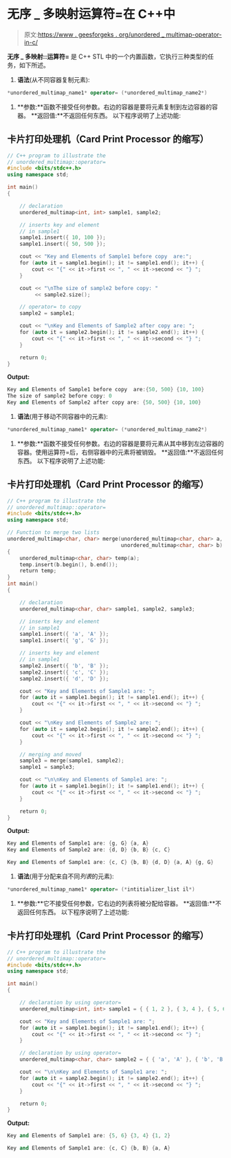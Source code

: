 # 无序 _ 多映射运算符=在 C++中

> 原文:[https://www . geesforgeks . org/unordered _ multimap-operator-in-c/](https://www.geeksforgeeks.org/unordered_multimap-operator-in-c/)

**无序 _ 多映射::运算符=** 是 C++ STL 中的一个内置函数，它执行三种类型的任务，如下所述。

1.  **语法**(从不同容器复制元素):

```cpp
*unordered_multimap_name1* operator= (*unordered_multimap_name2*)
```

1.  **参数:**函数不接受任何参数。右边的容器是要将元素复制到左边容器的容器。
    **返回值:**不返回任何东西。
    以下程序说明了上述功能:

## 卡片打印处理机（Card Print Processor 的缩写）

```cpp
// C++ program to illustrate the
// unordered_multimap::operator=
#include <bits/stdc++.h>
using namespace std;

int main()
{

    // declaration
    unordered_multimap<int, int> sample1, sample2;

    // inserts key and element
    // in sample1
    sample1.insert({ 10, 100 });
    sample1.insert({ 50, 500 });

    cout << "Key and Elements of Sample1 before copy  are:";
    for (auto it = sample1.begin(); it != sample1.end(); it++) {
        cout << "{" << it->first << ", " << it->second << "} ";
    }

    cout << "\nThe size of sample2 before copy: "
         << sample2.size();

    // operator= to copy
    sample2 = sample1;

    cout << "\nKey and Elements of Sample2 after copy are: ";
    for (auto it = sample2.begin(); it != sample2.end(); it++) {
        cout << "{" << it->first << ", " << it->second << "} ";
    }

    return 0;
}
```

**Output:** 

```cpp
Key and Elements of Sample1 before copy  are:{50, 500} {10, 100} 
The size of sample2 before copy: 0
Key and Elements of Sample2 after copy are: {50, 500} {10, 100}
```

1.  **语法**(用于移动不同容器中的元素):

```cpp
*unordered_multimap_name1* operator= (*unordered_multimap_name2*)
```

1.  **参数:**函数不接受任何参数。右边的容器是要将元素从其中移到左边容器的容器。使用运算符=后，右侧容器中的元素将被销毁。
    **返回值:**不返回任何东西。
    以下程序说明了上述功能:

## 卡片打印处理机（Card Print Processor 的缩写）

```cpp
// C++ program to illustrate the
// unordered_multimap::operator=
#include <bits/stdc++.h>
using namespace std;

// Function to merge two lists
unordered_multimap<char, char> merge(unordered_multimap<char, char> a,
                                     unordered_multimap<char, char> b)
{
    unordered_multimap<char, char> temp(a);
    temp.insert(b.begin(), b.end());
    return temp;
}
int main()
{

    // declaration
    unordered_multimap<char, char> sample1, sample2, sample3;

    // inserts key and element
    // in sample1
    sample1.insert({ 'a', 'A' });
    sample1.insert({ 'g', 'G' });

    // inserts key and element
    // in sample1
    sample2.insert({ 'b', 'B' });
    sample2.insert({ 'c', 'C' });
    sample2.insert({ 'd', 'D' });

    cout << "Key and Elements of Sample1 are: ";
    for (auto it = sample1.begin(); it != sample1.end(); it++) {
        cout << "{" << it->first << ", " << it->second << "} ";
    }

    cout << "\nKey and Elements of Sample2 are: ";
    for (auto it = sample2.begin(); it != sample2.end(); it++) {
        cout << "{" << it->first << ", " << it->second << "} ";
    }

    // merging and moved
    sample3 = merge(sample1, sample2);
    sample1 = sample3;

    cout << "\n\nKey and Elements of Sample1 are: ";
    for (auto it = sample1.begin(); it != sample1.end(); it++) {
        cout << "{" << it->first << ", " << it->second << "} ";
    }

    return 0;
}
```

**Output:** 

```cpp
Key and Elements of Sample1 are: {g, G} {a, A} 
Key and Elements of Sample2 are: {d, D} {b, B} {c, C} 

Key and Elements of Sample1 are: {c, C} {b, B} {d, D} {a, A} {g, G}
```

1.  **语法**(用于分配来自不同*列表*的元素):

```cpp
*unordered_multimap_name1* operator= (*intitializer_list il*)
```

1.  **参数:**它不接受任何参数，它右边的列表将被分配给容器。
    **返回值:**不返回任何东西。
    以下程序说明了上述功能:

## 卡片打印处理机（Card Print Processor 的缩写）

```cpp
// C++ program to illustrate the
// unordered_multimap::operator=
#include <bits/stdc++.h>
using namespace std;

int main()
{

    // declaration by using operator=
    unordered_multimap<int, int> sample1 = { { 1, 2 }, { 3, 4 }, { 5, 6 } };

    cout << "Key and Elements of Sample1 are: ";
    for (auto it = sample1.begin(); it != sample1.end(); it++) {
        cout << "{" << it->first << ", " << it->second << "} ";
    }

    // declaration by using operator=
    unordered_multimap<char, char> sample2 = { { 'a', 'A' }, { 'b', 'B' }, { 'c', 'C' } };

    cout << "\n\nKey and Elements of Sample1 are: ";
    for (auto it = sample2.begin(); it != sample2.end(); it++) {
        cout << "{" << it->first << ", " << it->second << "} ";
    }

    return 0;
}
```

**Output:** 

```cpp
Key and Elements of Sample1 are: {5, 6} {3, 4} {1, 2} 

Key and Elements of Sample1 are: {c, C} {b, B} {a, A}
```